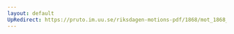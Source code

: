 ```yaml
---
layout: default
UpRedirect: https://pruto.im.uu.se/riksdagen-motions-pdf/1868/mot_1868__ak__178.pdf
---
```

